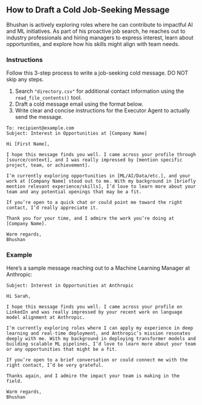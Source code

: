 ## How to Draft a Cold Job-Seeking Message

Bhushan is actively exploring roles where he can contribute to impactful AI and ML initiatives. As part of his proactive job search, he reaches out to industry professionals and hiring managers to express interest, learn about opportunities, and explore how his skills might align with team needs.

### Instructions  
Follow this 3-step process to write a job-seeking cold message. DO NOT skip any steps.

1. Search `"directory.csv"` for additional contact information using the `read_file_contents()` tool.  
2. Draft a cold message email using the format below.  
3. Write clear and concise instructions for the Executor Agent to actually send the message.

```
To: recipient@example.com  
Subject: Interest in Opportunities at [Company Name]  

Hi [First Name],  

I hope this message finds you well. I came across your profile through [source/context], and I was really impressed by [mention specific project, team, or achievement].

I’m currently exploring opportunities in [ML/AI/Data/etc.], and your work at [Company Name] stood out to me. With my background in [briefly mention relevant experience/skills], I’d love to learn more about your team and any potential openings that may be a fit.

If you’re open to a quick chat or could point me toward the right contact, I’d really appreciate it.

Thank you for your time, and I admire the work you’re doing at [Company Name].  

Warm regards,  
Bhushan
```

### Example  
Here’s a sample message reaching out to a Machine Learning Manager at Anthropic:

```
Subject: Interest in Opportunities at Anthropic  

Hi Sarah,  

I hope this message finds you well. I came across your profile on LinkedIn and was really impressed by your recent work on language model alignment at Anthropic.

I’m currently exploring roles where I can apply my experience in deep learning and real-time deployment, and Anthropic’s mission resonates deeply with me. With my background in deploying transformer models and building scalable ML pipelines, I’d love to learn more about your team or any opportunities that might be a fit.

If you’re open to a brief conversation or could connect me with the right contact, I’d be very grateful.

Thanks again, and I admire the impact your team is making in the field.

Warm regards,  
Bhushan
```
